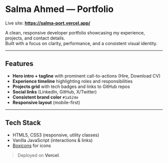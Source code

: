 # Salma Ahmed — Portfolio

Live site: **https://salma-port.vercel.app/**

A clean, responsive developer portfolio showcasing my experience, projects, and contact details.  
Built with a focus on clarity, performance, and a consistent visual identity.

---

##  Features

- **Hero intro + tagline** with prominent call-to-actions (Hire, Download CV)
- **Experience timeline** highlighting roles and responsibilities
- **Projects grid** with tech badges and links to GitHub repos
- **Social links** (LinkedIn, GitHub, X/Twitter)
- **Consistent brand color** `#1a524e`
- **Responsive layout** (mobile-first)

---

##  Tech Stack

- HTML5, CSS3 (responsive, utility classes)
- Vanilla JavaScript (interactions & links)
- [Boxicons](https://boxicons.com/) for icons

> Deployed on **Vercel**.
